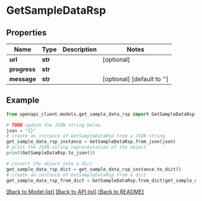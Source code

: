 # GetSampleDataRsp


## Properties

Name | Type | Description | Notes
------------ | ------------- | ------------- | -------------
**url** | **str** |  | [optional] 
**progress** | **str** |  | 
**message** | **str** |  | [optional] [default to '']

## Example

```python
from openapi_client.models.get_sample_data_rsp import GetSampleDataRsp

# TODO update the JSON string below
json = "{}"
# create an instance of GetSampleDataRsp from a JSON string
get_sample_data_rsp_instance = GetSampleDataRsp.from_json(json)
# print the JSON string representation of the object
print(GetSampleDataRsp.to_json())

# convert the object into a dict
get_sample_data_rsp_dict = get_sample_data_rsp_instance.to_dict()
# create an instance of GetSampleDataRsp from a dict
get_sample_data_rsp_from_dict = GetSampleDataRsp.from_dict(get_sample_data_rsp_dict)
```
[[Back to Model list]](../README.md#documentation-for-models) [[Back to API list]](../README.md#documentation-for-api-endpoints) [[Back to README]](../README.md)


